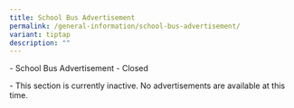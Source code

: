 ```yaml
---
title: School Bus Advertisement
permalink: /general-information/school-bus-advertisement/
variant: tiptap
description: ""
---
```

<p>- School Bus Advertisement - Closed</p>
<p></p>
<p>- This section is currently inactive. No advertisements are available
at this time.</p>